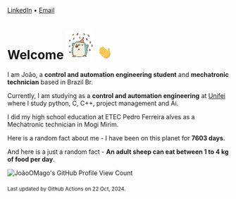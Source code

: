 [LinkedIn](https://www.linkedin.com/in/joão-pedro-gozzoli-b95641301/) &bull;
[Email](joaopedrogozzoli@gmail.com)

# Welcome <img src="happy.gif" height="64px" /> <img src="wave.gif" height="32px" />

I am João, a  **control and automation engineering student** and **mechatronic technician** based in Brazil Br.

Currently, I am studying as a **control and automation engineering** at [Unifei](https://unifei.edu.br) where I study python, C, C++, project management and Ai.

I did my high school education at ETEC Pedro Ferreira alves as a Mechatronic technician in Mogi Mirim.

Here is a random fact about me - I have been on this planet for **7603 days**.

And here is a just a random fact -  **An adult sheep can eat between 1 to 4 kg of food per day**.

![JoãoOMago's GitHub Profile View Count](https://komarev.com/ghpvc/?username=JoaoOMago)

<sub>Last updated by Github Actions on 22 Oct, 2024.</sub>
